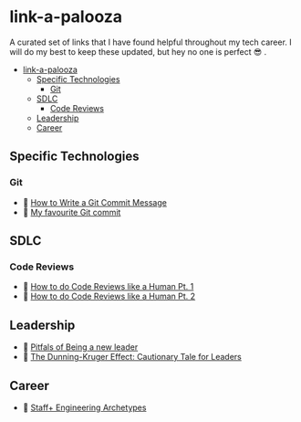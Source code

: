 # link-a-palooza
A curated set of links that I have found helpful throughout my tech career. I will do my best to keep these updated, but hey no one is perfect 😎 .

- [link-a-palooza](#link-a-palooza)
  - [Specific Technologies](#specific-technologies)
    - [Git](#git)
  - [SDLC](#sdlc)
    - [Code Reviews](#code-reviews)
  - [Leadership](#leadership)
  - [Career](#career)

## Specific Technologies
### Git

* 📄 [How to Write a Git Commit Message](https://cbea.ms/git-commit/)
* 📄 [My favourite Git commit](https://dhwthompson.com/2019/my-favourite-git-commit)

## SDLC
### Code Reviews
* 📄 [How to do Code Reviews like a Human Pt. 1](https://mtlynch.io/human-code-reviews-1/)
* 📄 [How to do Code Reviews like a Human Pt. 2](https://mtlynch.io/human-code-reviews-2/)

## Leadership
* 📄 [Pitfals of Being a new leader](https://suzansfieldnotes.substack.com/p/the-new-vp?s=r)
* 📄 [The Dunning-Kruger Effect: Cautionary Tale for Leaders](https://www.verywellmind.com/an-overview-of-the-dunning-kruger-effect-4160740)

## Career
* 📄 [Staff+ Engineering Archetypes](https://staffeng.com/guides/staff-archetypes)